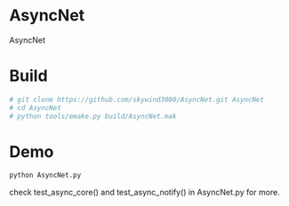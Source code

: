 AsyncNet
========

AsyncNet


Build
=====

```bash
# git clone https://github.com/skywind3000/AsyncNet.git AsyncNet
# cd AsyncNet
# python tools/emake.py build/AsyncNet.mak
```

Demo
====

```bash
python AsyncNet.py
```

check test_async_core() and test_async_notify() in AsyncNet.py for more.